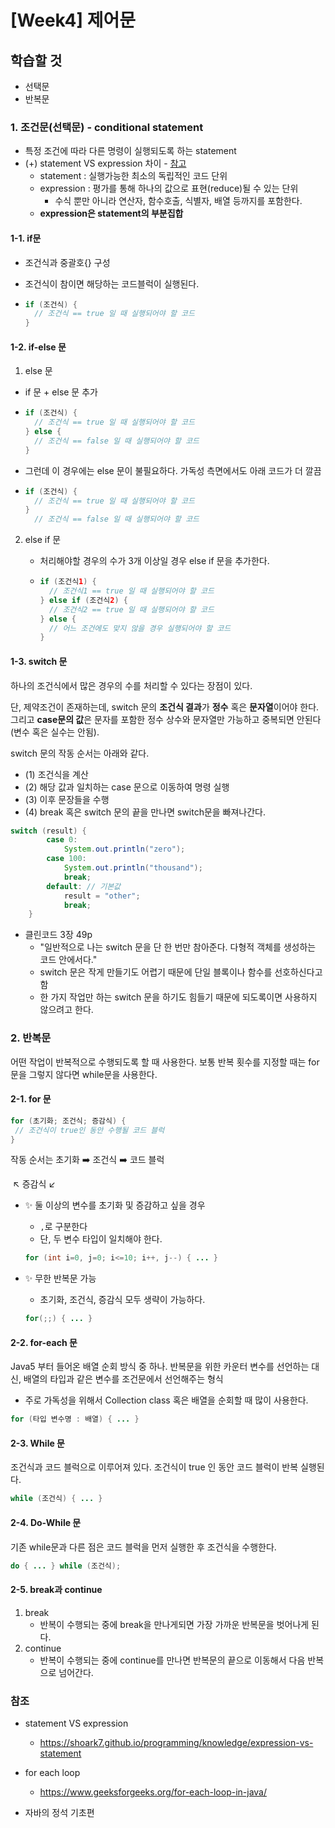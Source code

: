 



# [Week4] 제어문



## 학습할 것

- 선택문
- 반복문



### 1. 조건문(선택문) - conditional statement

- 특정 조건에 따라 다른 명령이 실행되도록 하는 statement 
- (+) statement VS expression 차이 - [참고](https://shoark7.github.io/programming/knowledge/expression-vs-statement)
  - statement :  실행가능한 최소의 독립적인 코드 단위
  - expression : 평가를 통해 하나의 값으로 표현(reduce)될 수 있는 단위
    - 수식 뿐만 아니라 연산자, 함수호출, 식별자, 배열 등까지를 포함한다.
  - **expression은 statement의 부분집합**

#### 1-1. if문

- 조건식과 중괄호{} 구성

- 조건식이 참이면 해당하는 코드블럭이 실행된다.

- ```java
  if (조건식) { 
    // 조건식 == true 일 때 실행되어야 할 코드
  }
  ```

#### 1-2. if-else 문

1. else 문

- if 문 + else 문 추가

- ```java
  if (조건식) { 
    // 조건식 == true 일 때 실행되어야 할 코드
  } else {
    // 조건식 == false 일 때 실행되어야 할 코드
  }
  ```

- 그런데 이 경우에는 else 문이 불필요하다. 가독성 측면에서도 아래 코드가 더 깔끔

- ```java
  if (조건식) { 
    // 조건식 == true 일 때 실행되어야 할 코드
  } 
    // 조건식 == false 일 때 실행되어야 할 코드
  
  ```

2. else if 문

   - 처리해야할 경우의 수가 3개 이상일 경우 else if 문을 추가한다.

   - ```java
     if (조건식1) { 
       // 조건식1 == true 일 때 실행되어야 할 코드
     } else if (조건식2) {
       // 조건식2 == true 일 때 실행되어야 할 코드
     } else {
       // 어느 조건에도 맞지 않을 경우 실행되어야 할 코드
     }
     ```

#### 1-3. switch 문

하나의 조건식에서 많은 경우의 수를 처리할 수 있다는 장점이 있다. 

단, 제약조건이 존재하는데, switch 문의 **조건식 결과**가  **정수** 혹은 **문자열**이어야 한다. 그리고 **case문의 값**은 문자를 포함한 정수 상수와 문자열만 가능하고 중복되면 안된다(변수 혹은 실수는 안됨).

 switch 문의 작동 순서는 아래와 같다.

- (1) 조건식을 계산
- (2) 해당 값과 일치하는 case 문으로 이동하여 명령 실행
- (3) 이후 문장들을 수행
- (4) break 혹은 switch 문의 끝을 만나면 switch문을 빠져나간다.

```java
switch (result) {
        case 0: 
            System.out.println("zero");
        case 100:
            System.out.println("thousand");
            break;
        default: // 기본값
            result = "other";
            break;
    }
```



- 클린코드 3장 49p
  - "일반적으로 나는 switch 문을 단 한 번만 참아준다. 다형적 객체를 생성하는 코드 안에서다."
  - switch 문은 작게 만들기도 어렵기 때문에 단일 블록이나 함수를 선호하신다고 함
  - 한 가지 작업만 하는 switch 문을 하기도 힘들기 때문에 되도록이면 사용하지 않으려고 한다.

### 2. 반복문

어떤 작업이 반복적으로 수행되도록 할 때 사용한다. 보통 반복 횟수를 지정할 때는 for문을 그렇지 않다면 while문을 사용한다.

#### 2-1. for 문

```java
for (초기화; 조건식; 증감식) { 
 // 조건식이 true인 동안 수행될 코드 블럭
}
```

작동 순서는 초기화 ➡️ 조건식 ➡️ 코드 블럭 

​                                  ↖️  증감식 ↙️



- ✨ 둘 이상의 변수를 초기화 및 증감하고 싶을 경우 

  - `,`로 구분한다
  - 단, 두 변수 타입이 일치해야 한다.

  ```java
  for (int i=0, j=0; i<=10; i++, j--) { ... }
  ```

- ✨ 무한 반복문 가능

  - 초기화, 조건식, 증감식 모두 생략이 가능하다.

  ```java
  for(;;) { ... }
  ```

  

#### 2-2. for-each 문

Java5 부터 들어온 배열 순회 방식 중 하나. 반복문을 위한 카운터 변수를 선언하는 대신, 배열의 타입과 같은 변수를 조건문에서 선언해주는 형식

- 주로 가독성을 위해서 Collection class 혹은 배열을 순회할 때 많이 사용한다.

```java
for (타입 변수명 : 배열) { ... }
```

#### 2-3. While 문

조건식과 코드 블럭으로 이루어져 있다. 조건식이 true 인 동안 코드 블럭이 반복 실행된다.

```java
while (조건식) { ... }
```



#### 2-4. Do-While 문

기존 while문과 다른 점은 코드 블럭을 먼저 실행한 후 조건식을 수행한다.

```java
do { ... } while (조건식);
```



#### 2-5. break과 continue

1. break
   - 반복이 수행되는 중에 break을 만나게되면 가장 가까운 반복문을 벗어나게 된다.
2. continue
   - 반복이 수행되는 중에 continue를 만나면 반복문의 끝으로 이동해서 다음 반복으로 넘어간다.

### 참조

- statement VS expression
  - https://shoark7.github.io/programming/knowledge/expression-vs-statement

- for each loop
  - https://www.geeksforgeeks.org/for-each-loop-in-java/

- 자바의 정석 기초편
